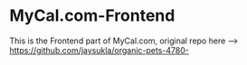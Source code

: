 # MyCal.com-Frontend
This is the Frontend part of MyCal.com, original repo here --> https://github.com/jaysukla/organic-pets-4780-
